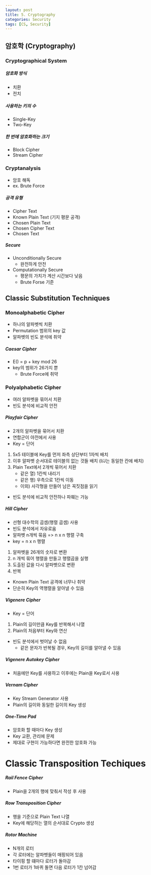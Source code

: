 ```yaml
---
layout: post
title: 5. Cryptography
categories: Security
tags: [CS, Security]
---
```


## 암호학 (Cryptography)

### Cryptographical System

##### 암호화 방식

- 치환
- 전치

##### 사용하는 키의 수

- Single-Key
- Two-Key

##### 한 번에 암호화하는 크기

- Block Cipher
- Stream Cipher

### Cryptanalysis

- 암호 해독
- ex. Brute Force

##### 공격 유형

- Cipher Text
- Known Plain Text (기지 평문 공격)
- Chosen Plain Text
- Chosen Cipher Text
- Chosen Text

##### Secure

- Unconditionally Secure
  - 완전하게 안전
- Computationally Secure
  - 평문의 가치가 계산 시간보다 낮음
  - Brute Forse 기준

## Classic Substitution Techniques

### Monoalphabetic Cipher

- 하나의 알파벳씩 치환
- Permutation 범위의 key 값
- 알파벳의 빈도 분석에 취약

##### Caesar Cipher

- E() = p + key mod 26
- key의 범위가 26가지 뿐
  - Brute Force에 취약

### Polyalphabetic Cipher

- 여러 알파벳을 묶어서 치환
- 빈도 분석에 비교적 안전

##### Playfair Cipher

- 2개의 알파벳을 묶어서 치환
- 연합군이 야전에서 사용
- Key = 단어

1. 5x5 테이블에 Key를 먼저 좌측 상단부터 1자씩 배치
2. 이후 알파벳 순서대로 테이블의 없는 것들 배치 (I/J는 동일한 칸에 배치)
3. Plain Text에서 2개씩 묶어서 치환
   - 같은 열) 1칸씩 내리기
   - 같은 행) 우측으로 1칸씩 이동
   - 이외) 사각형을 만들어 남은 꼭짓점을 읽기

- 빈도 분석에 비교적 안전하나 파훼는 가능

##### Hill Cipher

- 선형 대수학의 곱셈(행렬 곱셈) 사용
- 빈도 분석에서 자유로움
- 알파벳 n개씩 묶음 => n x n 행렬 구축
- key = n x n 행렬

1. 알파벳을 26개의 숫자로 변환
2. n 개씩 묶어 행렬을 만들고 행렬곱을 실행
3. 도출된 값을 다시 알파벳으로 변환
4. 반복

- Known Plain Text 공격에 너무나 취약
- 단순히 Key의 역행렬을 알아낼 수 있음

##### Vigenere Cipher

- Key = 단어

1. Plain의 길이만큼 Key를 반복해서 나열
2. Plain의 처음부터 Key와 연산

- 빈도 분석에서 벗어날 수 없음
  - 같은 문자가 반복될 경우, Key의 길이를 알아낼 수 있음

##### Vigenere Autokey Cipher

- 처음에만 Key를 사용하고 이후에는 Plain을 Key로서 사용

##### Vernam Cipher

- Key Stream Generator 사용
- Plain의 길이와 동일한 길이의 Key 생성

##### One-Time Pad

- 암호화 할 때마다 Key 생성
- Key 교환, 관리에 문제
- 제대로 구현이 가능하다면 완전한 암호화 가능

# Classic Transposition Techiques

##### Rail Fence Cipher

- Plain을 2개의 행에 맞춰서 작성 후 사용

##### Row Transposition Cipher

- 행을 기준으로 Plain Text 나열
- Key에 해당하는 열의 순서대로 Crypto 생성

##### Rotor Machine

- N개의 로터
- 각 로터에는 알파벳들이 매핑되어 있음
- 타이핑 할 떄마다 로터가 돌아감
- 1번 로터가 1바퀴 돌면 다음 로터가 1칸 넘어감
